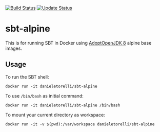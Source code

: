 [![Build Status](https://github.com/danieletorelli/sbt-alpine/workflows/Docker/badge.svg?branch=master)](https://github.com/danieletorelli/sbt-alpine/actions?query=workflow%3A%22Docker%22+branch%3Amaster)
[![Update Status](https://github.com/danieletorelli/sbt-alpine/workflows/Update/badge.svg?branch=master)](https://github.com/danieletorelli/sbt-alpine/actions?query=workflow%3A%22Update%22+branch%3Amaster)

sbt-alpine
==========

This is for running SBT in Docker using [AdoptOpenJDK 8](https://hub.docker.com/r/adoptopenjdk/openjdk8) alpine base images.

Usage
-----

To run the SBT shell:

```
docker run -it danieletorelli/sbt-alpine
```

To use `/bin/bash` as initial command:

```
docker run -it danieletorelli/sbt-alpine /bin/bash
```

To mount your current directory as workspace:

```
docker run -it -v $(pwd):/var/workspace danieletorelli/sbt-alpine
```

